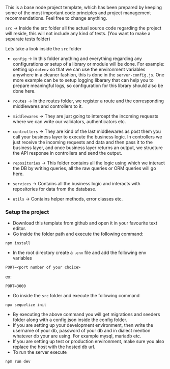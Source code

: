This is a base node project template, which has been prepared by keeping some of the most important code principles and project management recommendations. Feel free to change anything.

`src` -> Inside the src folder all the actual source code regarding the project will reside, this will not include any kind of tests. (You want to make a separate tests folder)

Lets take a look inside the `src` folder
 - `config` -> In this folder anything and everything regarding any configurations or setup of a library or module will be done. For example: setting up `dotenv` so that we can use the environment variables anywhere in a cleaner fashion, this is done in the `server-config.js`. One more example can be to setup logging libarary that can help you to prepare meaningful logs, so configuration for this library should also be done here.
 
 - `routes` -> In the routes folder, we register a route and the corresponding middlewares and controllers to it. 

 - `middlewares` -> They are just going to intercept the incoming requests where we can write our validators, authenticators etc.

  - `controllers` -> They are kind of the last middlewares as post them you call your business layer to execute the business logic. In controllers we just receive the incoming requests and data and then pass it to the business layer, and once business layer returns an output, we structure the API response in controllers and send the output.
  
  - `repositories` -> This folder contains all the logic using which we interact the DB by writing queries, all the raw queries or ORM queries will go here.

  - `services` -> Contains all the business logic and interacts with repositories for data from the database.

  - `utils` -> Contains helper methods, error classes etc.  

### Setup the project
 - Download this template from github and open it in your favourite text editor.
 - Go inside the folder path and execute the following command:
 ```
 npm install
 ````
 - In the root directory create a `.env` file and add the following env variables
 ```
 PORT=<port number of your choice>
 ```
 ex:
 ```
 PORT=3000
 ```
 - Go inside the `src` folder and execute the following command
 ```
 npx sequelize init
 ```
 - By executing the above command you will get migrations and seeders folder along with a config.json inside the config folder.
 - If you are setting up your development environment, then write the username of your db, password of your db and in dialect mention whatever db your are using. For example mysql, mariadb etc.
 - If you are setting up test or production environment, make sure you also replace the host with the hosted db url.
 - To run the server execute 
 ```
 npm run dev
 ```